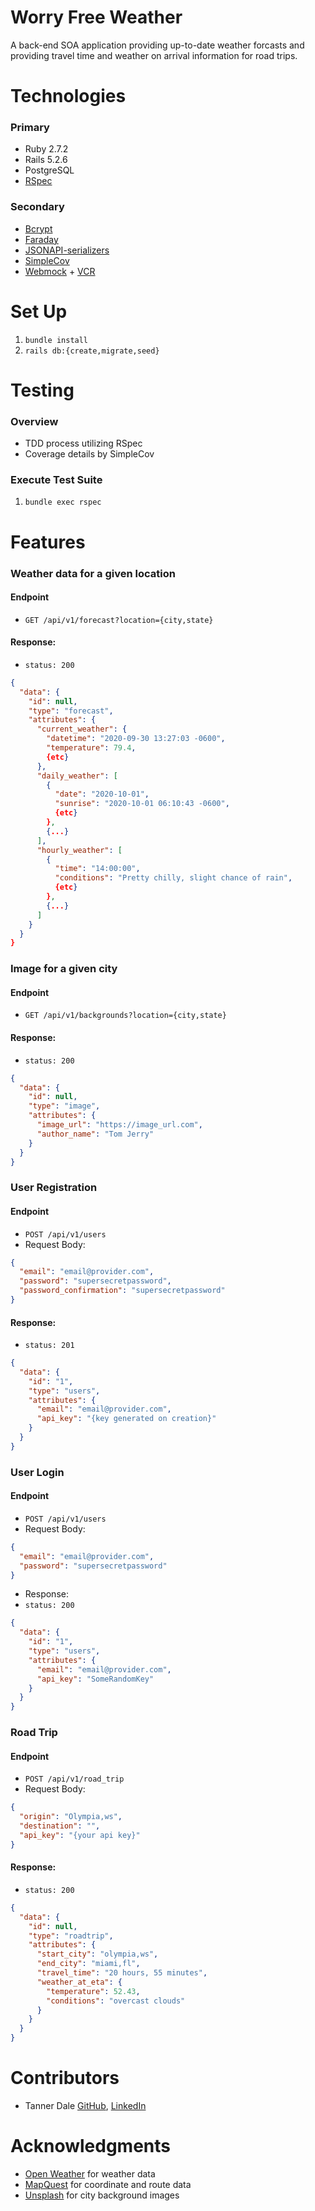 # Worry Free Weather

A back-end SOA application providing up-to-date weather forcasts
and providing travel time and weather on arrival information for road trips.

# Technologies

### Primary

- Ruby 2.7.2
- Rails 5.2.6
- PostgreSQL
- [RSpec](https://github.com/rspec/rspec-rails)

### Secondary

- [Bcrypt](https://github.com/bcrypt-ruby/bcrypt-ruby)
- [Faraday](https://github.com/lostisland/faraday)
- [JSONAPI-serializers](https://github.com/jsonapi-serializer/jsonapi-serializer)
- [SimpleCov](https://github.com/simplecov-ruby/simplecov)
- [Webmock](https://github.com/bblimke/webmock) + [VCR](https://github.com/vcr/vcr)

# Set Up

1) `bundle install`
2) `rails db:{create,migrate,seed}`

# Testing

### Overview

- TDD process utilizing RSpec
- Coverage details by SimpleCov

### Execute Test Suite

1) `bundle exec rspec`

# Features

### Weather data for a given location

#### Endpoint
- `GET /api/v1/forecast?location={city,state}`

#### Response:
- `status: 200`
```json
{
  "data": {
    "id": null,
    "type": "forecast",
    "attributes": {
      "current_weather": {
        "datetime": "2020-09-30 13:27:03 -0600",
        "temperature": 79.4,
        {etc}
      },
      "daily_weather": [
        {
          "date": "2020-10-01",
          "sunrise": "2020-10-01 06:10:43 -0600",
          {etc}
        },
        {...}
      ],
      "hourly_weather": [
        {
          "time": "14:00:00",
          "conditions": "Pretty chilly, slight chance of rain",
          {etc}
        },
        {...}
      ]
    }
  }
}
```

### Image for a given city

#### Endpoint
- `GET /api/v1/backgrounds?location={city,state}`

#### Response:
- `status: 200`
```json
{
  "data": {
    "id": null,
    "type": "image",
    "attributes": {
      "image_url": "https://image_url.com",
      "author_name": "Tom Jerry"
    }
  }
}
```

### User Registration

#### Endpoint
- `POST /api/v1/users`
- Request Body:
```json
{
  "email": "email@provider.com",
  "password": "supersecretpassword",
  "password_confirmation": "supersecretpassword"
}
```
#### Response:
- `status: 201`
```json
{
  "data": {
    "id": "1",
    "type": "users",
    "attributes": {
      "email": "email@provider.com",
      "api_key": "{key generated on creation}"
    }
  }
}
```

### User Login

#### Endpoint
- `POST /api/v1/users`
- Request Body:
```json
{
  "email": "email@provider.com",
  "password": "supersecretpassword"
}
```
- Response:
- `status: 200`
```json
{
  "data": {
    "id": "1",
    "type": "users",
    "attributes": {
      "email": "email@provider.com",
      "api_key": "SomeRandomKey"
    }
  }
}
```

### Road Trip

#### Endpoint
- `POST /api/v1/road_trip`
- Request Body:
```json
{
  "origin": "Olympia,ws",
  "destination": "",
  "api_key": "{your api key}"
}
```
#### Response:
- `status: 200`
```json
{
  "data": {
    "id": null,
    "type": "roadtrip",
    "attributes": {
      "start_city": "olympia,ws",
      "end_city": "miami,fl",
      "travel_time": "20 hours, 55 minutes",
      "weather_at_eta": {
        "temperature": 52.43,
        "conditions": "overcast clouds"
      }
    }
  }
}
```

# Contributors

- Tanner Dale [GitHub](https://github.com/TannerDale), [LinkedIn](https://www.linkedin.com/in/tannerdale/)

# Acknowledgments

- [Open Weather](https://openweathermap.org/api/one-call-api) for weather data
- [MapQuest](https://developer.mapquest.com/) for coordinate and route data
- [Unsplash](https://unsplash.com/developers) for city background images
